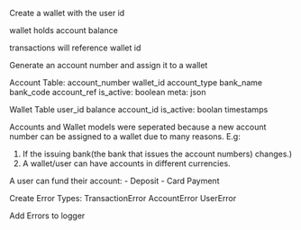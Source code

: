 Create a wallet with the user id

wallet holds account balance

transactions will reference wallet id

Generate an account number and assign it to a wallet



Account Table:
    account_number
    wallet_id
    account_type
    bank_name
    bank_code
    account_ref
    is_active: boolean
    meta: json


Wallet Table
    user_id
    balance
    account_id
    is_active: boolan
    timestamps



Accounts and Wallet models were seperated because a new account number can be assigned to a wallet due to many reasons. E.g: 
1. If the issuing bank(the bank that issues the account numbers) changes.)
2. A wallet/user can have accounts in different currencies.



A user can fund their account:
    - Deposit
    - Card Payment




Create Error Types:
    TransactionError 
    AccountError
    UserError

Add Errors to logger
